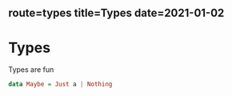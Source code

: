 route=types
title=Types
date=2021-01-02
---

# Types

Types are fun

```haskell
data Maybe = Just a | Nothing
```
